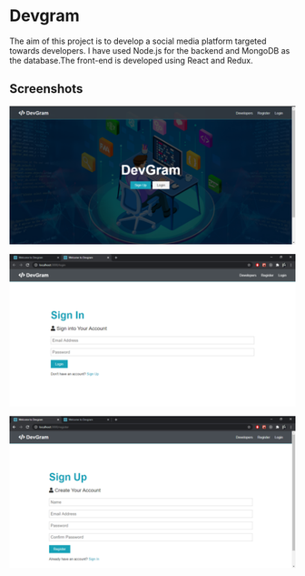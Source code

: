 # Devgram
The aim of this project is to develop a social media platform targeted towards developers.
I have used Node.js for the backend and MongoDB as the database.The front-end is developed using React and Redux.

## Screenshots

![](images/Landing_page.PNG)

![](images/Sign_in.PNG)

![](images/Sign_up.PNG)
